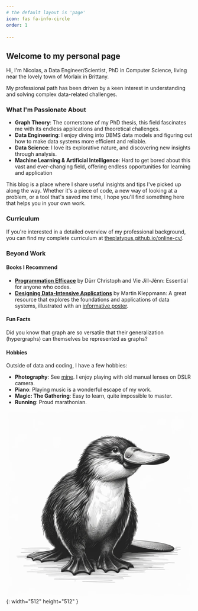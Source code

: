 ```yaml
---
# the default layout is 'page'
icon: fas fa-info-circle
order: 1

---
```



## Welcome to my personal page

Hi, I'm Nicolas, a Data Engineer/Scientist, PhD in Computer Science, living near the lovely town of Morlaix in Brittany. 

My professional path has been driven by a keen interest in understanding and solving complex data-related challenges.

### What I'm Passionate About

- **Graph Theory**: The cornerstone of my PhD thesis, this field fascinates me with its endless applications and theoretical challenges.
- **Data Engineering**: I enjoy diving into DBMS data models and figuring out how to make data systems more efficient and reliable.
- **Data Science**: I love its explorative nature, and discovering new insights through analysis.
- **Machine Learning & Artificial Intelligence**: Hard to get bored about this vast and ever-changing field, offering endless opportunities for learning and application

This blog is a place where I share useful insights and tips I've picked up along the way. Whether it's a piece of code, a new way of looking at a problem, or a tool that's saved me time, I hope you'll find something here that helps you in your own work.

### Curriculum

If you're interested in a detailed overview of my professional background, you can find my complete curriculum at [theplatypus.github.io/online-cv/](https://theplatypus.github.io/online-cv/).

### Beyond Work

#### Books I Recommend

- [**Programmation Efficace**](https://www.editions-ellipses.fr/accueil/3853-programmation-efficace-128-algorithmes-quil-faut-avoir-compris-et-codes-en-python-au-cours-de-sa-vie-9782340010055.html) by Dürr Christoph and Vie Jill-Jênn: Essential for anyone who codes.
- [**Designing Data-Intensive Applications**](https://www.oreilly.com/library/view/designing-data-intensive-applications/9781491903063/) by Martin Kleppmann: A great resource that explores the foundations and applications of data systems, illustrated with an [informative poster](https://github.com/ept/ddia-references/blob/master/ddia-poster.jpg).

#### Fun Facts

Did you know that graph are so versatile that their generalization (hypergraphs) can themselves be represented as graphs?

#### Hobbies

Outside of data and coding, I have a few hobbies:
- **Photography**: See [mine](https://theplatypus.myportfolio.com/). I enjoy playing with old manual lenses on DSLR camera.
- **Piano**: Playing music is a wonderful escape of my work.
- **Magic: The Gathering**: Easy to learn, quite impossible to master.
- **Running**: Proud marathonian.


![theplatypus](assets/img/favicons/android-chrome-512x512.png){: width="512" height="512" }
